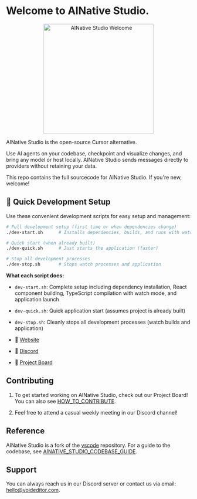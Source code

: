 # Welcome to AINative Studio.

<div align="center">
	<img
		src="./ai_native_studio_icons/ai_native_studio_512x512.png"
	 	alt="AINative Studio Welcome"
		width="300"
	 	height="300"
	/>
</div>

AINative Studio is the open-source Cursor alternative.

Use AI agents on your codebase, checkpoint and visualize changes, and bring any model or host locally. AINative Studio sends messages directly to providers without retaining your data.

This repo contains the full sourcecode for AINative Studio. If you're new, welcome!

## 🚀 Quick Development Setup

Use these convenient development scripts for easy setup and management:

```bash
# Full development setup (first time or when dependencies change)
./dev-start.sh      # Installs dependencies, builds, and runs with watch mode

# Quick start (when already built)
./dev-quick.sh      # Just starts the application (faster)

# Stop all development processes
./dev-stop.sh       # Stops watch processes and application
```

**What each script does:**
- `dev-start.sh`: Complete setup including dependency installation, React component building, TypeScript compilation with watch mode, and application launch
- `dev-quick.sh`: Quick application start (assumes project is already built)
- `dev-stop.sh`: Cleanly stops all development processes (watch builds and application)

- 🧭 [Website](https://voideditor.com)

- 👋 [Discord](https://discord.gg/RSNjgaugJs)

- 🚙 [Project Board](https://github.com/orgs/voideditor/projects/2)


## Contributing

1. To get started working on AINative Studio, check out our Project Board! You can also see [HOW_TO_CONTRIBUTE](https://github.com/voideditor/void/blob/main/HOW_TO_CONTRIBUTE.md).

2. Feel free to attend a casual weekly meeting in our Discord channel!


## Reference

AINative Studio is a fork of the [vscode](https://github.com/microsoft/vscode) repository. For a guide to the codebase, see [AINATIVE_STUDIO_CODEBASE_GUIDE](https://github.com/AINative-Studio/AINativeStudio-IDE/blob/main/ainative-studio/AINATIVE_STUDIO_CODEBASE_GUIDE.md).

## Support
You can always reach us in our Discord server or contact us via email: hello@voideditor.com.
